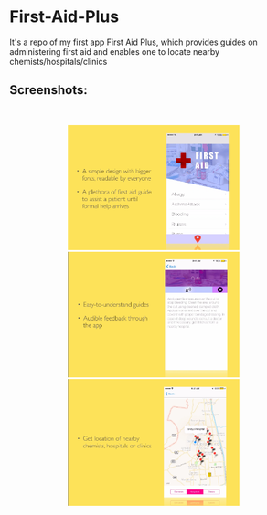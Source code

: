 # First-Aid-Plus
It's a repo of my first app First Aid Plus, which provides guides on administering first aid and enables one to locate nearby chemists/hospitals/clinics
<br>
<h2>Screenshots:</h2>
<br>
<p align="center">
  <img src="1.png" width="300"/>
  <img src="2.png" width="300"/>
  <img src="3.png" width="300"/>
</p>
